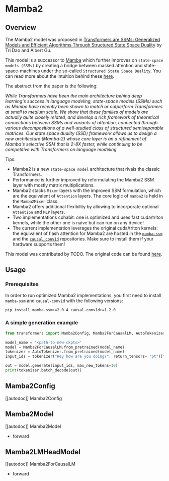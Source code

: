 <!--Copyright 2024 The HuggingFace Team. All rights reserved.

Licensed under the Apache License, Version 2.0 (the "License"); you may not use this file except in compliance with
the License. You may obtain a copy of the License at

http://www.apache.org/licenses/LICENSE-2.0

Unless required by applicable law or agreed to in writing, software distributed under the License is distributed on
an "AS IS" BASIS, WITHOUT WARRANTIES OR CONDITIONS OF ANY KIND, either express or implied. See the License for the
specific language governing permissions and limitations under the License.

⚠️ Note that this file is in Markdown but contain specific syntax for our doc-builder (similar to MDX) that may not be
rendered properly in your Markdown viewer.

-->

# Mamba2

## Overview

The Mamba2 model was proposed in [Transformers are SSMs: Generalized Models and Efficient Algorithms
Through Structured State Space Duality](https://arxiv.org/abs/2405.21060) by Tri Dao and Albert Gu.

This model is a successor to [Mamba](https://arxiv.org/abs/2312.00752) which further improves on `state-space models (SSMs)` by creating a bridge between 
masked attention and state-space-machines under the so-called `Structured State Space Duality`. You can read more about the intuition behind 
these [here](https://tridao.me/blog/2024/mamba2-part1-model/).

The abstract from the paper is the following:

*While Transformers have been the main architecture behind deep learning's success in language modeling, state-space models (SSMs) such as Mamba have recently been shown to match or outperform Transformers at small to medium scale. We show that these families of models are actually quite closely related, and develop a rich framework of theoretical connections between SSMs and variants of attention, connected through various decompositions of a well-studied class of structured semiseparable matrices. Our state space duality (SSD) framework allows us to design a new architecture (Mamba-2) whose core layer is an a refinement of Mamba's selective SSM that is 2-8X faster, while continuing to be competitive with Transformers on language modeling.*

Tips:

- Mamba2 is a new `state-space model` architecture that rivals the classic Transformers.
- Performance is further improved by reformulating the Mamba2 SSM layer with mostly matrix multiplications.
- Mamba2 stacks `Mixer` layers with the improved SSM formulation, which are the equivalent of `Attention` layers. The core logic of `mamba2` is held in the `Mamba2Mixer` class.
- Mamba2 offers additional flexibility by allowing to incorporate optional `Attention` and `MLP` layers.
- Two implementations cohabit: one is optimized and uses fast cuda/triton kernels, while the other one is naive but can run on any device!
- The current implementation leverages the original cuda/triton kernels: the equivalent of flash attention for Mamba2 are hosted in the [`mamba-ssm`](https://github.com/state-spaces/mamba) and the [`causal_conv1d`](https://github.com/Dao-AILab/causal-conv1d) repositories. Make sure to install them if your hardware supports them!

This model was contributed by TODO.
The original code can be found [here](https://github.com/state-spaces/mamba).

## Usage

### Prerequisites
In order to run optimized Mamba2 implementations, you first need to install `mamba-ssm` and `causal-conv1d` with the following versions:
```bash
pip install mamba-ssm>=2.0.4 causal-conv1d>=1.2.0
```

### A simple generation example
```python 
from transformers import Mamba2Config, Mamba2ForCausalLM, AutoTokenizer

model_name = '<path-to-new-ckpts>'
model = Mamba2ForCausalLM.from_pretrained(model_name)
tokenizer = AutoTokenizer.from_pretrained(model_name)
input_ids = tokenizer("Hey how are you doing?", return_tensors= "pt")["input_ids"]

out = model.generate(input_ids, max_new_tokens=10)
print(tokenizer.batch_decode(out))
```

## Mamba2Config

[[autodoc]] Mamba2Config

## Mamba2Model

[[autodoc]] Mamba2Model
- forward

## Mamba2LMHeadModel

[[autodoc]] Mamba2ForCausalLM
- forward
